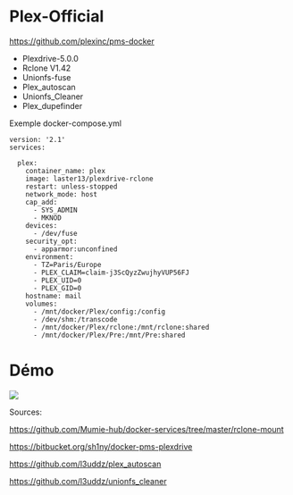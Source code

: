 # Plex-Official
https://github.com/plexinc/pms-docker
* Plexdrive-5.0.0
* Rclone V1.42
* Unionfs-fuse 
* Plex_autoscan 
* Unionfs_Cleaner
* Plex_dupefinder


Exemple docker-compose.yml
```
version: '2.1'
services:

  plex:
    container_name: plex
    image: laster13/plexdrive-rclone
    restart: unless-stopped
    network_mode: host
    cap_add:
      - SYS_ADMIN
      - MKNOD
    devices:
      - /dev/fuse
    security_opt:
      - apparmor:unconfined
    environment:
      - TZ=Paris/Europe
      - PLEX_CLAIM=claim-j3ScQyzZwujhyVUP56FJ
      - PLEX_UID=0
      - PLEX_GID=0
    hostname: mail
    volumes:
      - /mnt/docker/Plex/config:/config
      - /dev/shm:/transcode
      - /mnt/docker/Plex/rclone:/mnt/rclone:shared
      - /mnt/docker/Plex/Pre:/mnt/Pre:shared
```           

# Démo

<a href="https://asciinema.org/a/ByqEAq3tpxn3lIw8mfUvaJ68L?autoplay=1" target="_blank"><img src="https://asciinema.org/a/ByqEAq3tpxn3lIw8mfUvaJ68L.png" /></a>


Sources: 

https://github.com/Mumie-hub/docker-services/tree/master/rclone-mount

https://bitbucket.org/sh1ny/docker-pms-plexdrive

https://github.com/l3uddz/plex_autoscan

https://github.com/l3uddz/unionfs_cleaner
